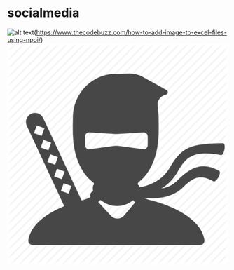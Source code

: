 # socialmedia
![alt text](https://github.com/thecodebuzz/FileSizePOC/blob/master/TheCodebuzz.png?raw=true)(https://www.thecodebuzz.com/how-to-add-image-to-excel-files-using-npoi/)
![](assets/images/no-image.png)
